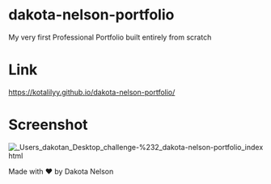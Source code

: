 # dakota-nelson-portfolio

My very first Professional Portfolio built entirely from scratch

# Link

https://kotalilyy.github.io/dakota-nelson-portfolio/

# Screenshot

![_Users_dakotan_Desktop_challenge-%232_dakota-nelson-portfolio_index html](https://user-images.githubusercontent.com/77229281/107803874-d4213e80-6d28-11eb-8f9d-ef2ea519185d.png)


Made with ❤️  by Dakota Nelson

